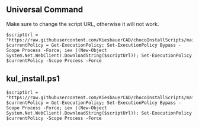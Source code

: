 ## Universal Command
Make sure to change the script URL, otherwise it will not work.
```
$scriptUrl = "https://raw.githubusercontent.com/KiesbauerCAD/chocoInstallScripts/main/[SCRIPTNAMEHERE].ps1"; $currentPolicy = Get-ExecutionPolicy; Set-ExecutionPolicy Bypass -Scope Process -Force; iex ((New-Object System.Net.WebClient).DownloadString($scriptUrl)); Set-ExecutionPolicy $currentPolicy -Scope Process -Force
```

## kul_install.ps1
```
$scriptUrl = "https://raw.githubusercontent.com/KiesbauerCAD/chocoInstallScripts/main/kul_install.ps1"; $currentPolicy = Get-ExecutionPolicy; Set-ExecutionPolicy Bypass -Scope Process -Force; iex ((New-Object System.Net.WebClient).DownloadString($scriptUrl)); Set-ExecutionPolicy $currentPolicy -Scope Process -Force
```
